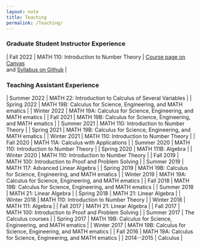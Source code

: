 ```yaml
---
layout: note
title: Teaching
permalink: /Teaching/
---
```


### Graduate Student Instructor Experience

| Fall 2022 | MATH 110: Introduction to Number Theory | [Course page on Canvas](https://canvas.ucsc.edu/courses/57018) <br> and [Syllabus on Github](https://github.com/GauSyu/MathTeachingMaterials/blob/main/Fall%202022%20MATH%20110%20UCSC/Syllabus.pdf) |

### Teaching Assistant Experience

| Summer 2022 | MATH 22: Introduction to Calculus of Several Variables | 
| Spring 2022 | MATH 19B: Calculus for Science, Engineering, and MATH ematics | 
| Winter 2022 | MATH 19A: Calculus for Science, Engineering, and MATH ematics | 
| Fall 2021 | MATH 19B: Calculus for Science, Engineering, and MATH ematics | 
| Summer 2021 | MATH 110: Introduction to Number Theory | 
| Spring 2021 | MATH 19B: Calculus for Science, Engineering, and MATH ematics | 
| Winter 2021 | MATH 110: Introduction to Number Theory | 
| Fall 2020 | MATH 11A: Calculus with Applications | 
| Summer 2020 | MATH 110: Introduction to Number Theory | 
| Spring 2020 | MATH 111B: Algebra | 
| Winter 2020 | MATH 110: Introduction to Number Theory | 
| Fall 2019 | MATH 100: Introduction to Proof and Problem Solving | 
| Summer 2019 | MATH 117: Advanced Linear Algebra | 
| Spring 2019 | MATH 19B: Calculus for Science, Engineering, and MATH ematics | 
| Winter 2019 | MATH 19A: Calculus for Science, Engineering, and MATH ematics | 
| Fall 2018 | MATH 19B: Calculus for Science, Engineering, and MATH ematics | 
| Summer 2018 | MATH 21: Linear Algebra | 
| Spring 2018 | MATH 21: Linear Algebra | 
| Winter 2018 | MATH 110: Introduction to Number Theory | 
| Winter 2018 | MATH 111: Algebra | 
| Fall 2017 | MATH 21: Linear Algebra | 
| Fall 2017 | MATH 100: Introduction to Proof and Problem Solving | 
| Summer 2017 | The Calculus courses | 
| Spring 2017 | MATH 19B: Calculus for Science, Engineering, and MATH ematics | 
| Winter 2017 | MATH 19B: Calculus for Science, Engineering, and MATH ematics | 
| Fall 2016 | MATH 19A: Calculus for Science, Engineering, and MATH ematics | 
| 2014--2015 | Calculus | 
